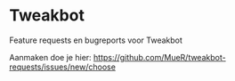 # Tweakbot

Feature requests en bugreports voor Tweakbot

Aanmaken doe je hier: https://github.com/MueR/tweakbot-requests/issues/new/choose
